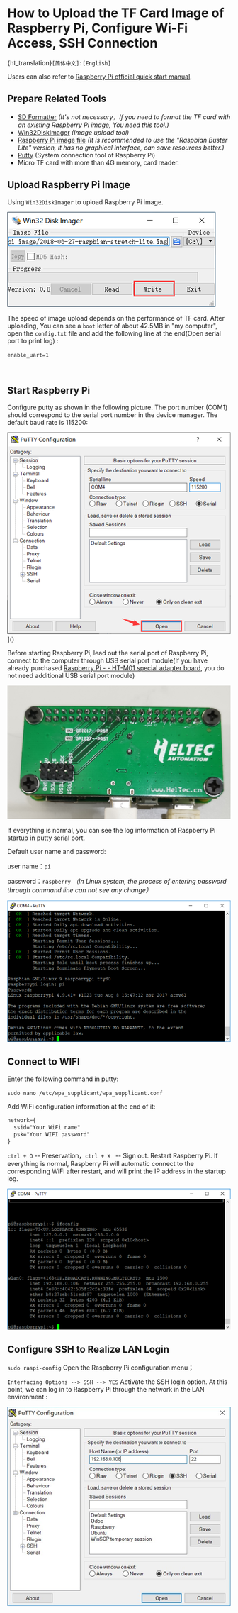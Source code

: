 # How to Upload the TF Card Image of Raspberry Pi, Configure Wi-Fi Access, SSH Connection
{ht_translation}`[简体中文]:[English]`

Users can also refer to [Raspberry Pi official quick start manual](https://projects.raspberrypi.org/en/projects/raspberry-pi-setting-up/2).

## Prepare Related Tools
- [SD Formatter](http://resource.heltec.cn/download/tools/SD_Formatter.zip) *(It's not necessary，If you need to format the TF card with an existing Raspberry Pi image, You need this tool.)*
- [Win32DiskImager](http://resource.heltec.cn/download/tools/Win32DiskImager.zip) *(Image upload tool)*
- [Raspberry Pi image file](https://www.raspberrypi.org/downloads/raspbian) *(It is recommended to use the "Raspbian Buster Lite" version, it has no graphical interface, can save resources better.)*
- [Putty](https://www.chiark.greenend.org.uk/~sgtatham/putty/latest.html) (System connection tool of Raspberry Pi)
- Micro TF card with more than 4G memory, card reader.



## Upload Raspberry Pi Image

Using `Win32DiskImager` to upload Raspberry Pi image.

![](img/how_to_config_raspberry_pi/01.png)

The speed of image upload depends on the performance of TF card. After uploading, You can see a `boot` letter of about 42.5MB in "my computer", open the `config.txt` file and add the following line at the end(Open serial port to print log) :

`enable_uart=1`

&nbsp;

## Start Raspberry Pi

Configure putty as shown in the following picture. The port number (COM1) should correspond to the serial port number in the device manager. The default baud rate is 115200:

![](img/how_to_config_raspberry_pi/02.png)]()

Before starting Raspberry Pi, lead out the serial port of Raspberry Pi, connect to the computer through USB serial port module(If you have already purchased [Raspberry Pi - - HT-M01 special adapter board](https://heltec.org/product/m01-converter), you do not need additional USB serial port module)

![](img/how_to_config_raspberry_pi/03.png)

If everything is normal, you can see the log information of Raspberry Pi startup in putty serial port.

Default user name and password:

user name：`pi`

password：`raspberry` *（In Linux system, the process of entering password through command line can not see any change）*

![](img/how_to_config_raspberry_pi/04.png)



## Connect to WIFI

Enter the following command in putty:

`sudo nano /etc/wpa_supplicant/wpa_supplicant.conf`

Add WiFi configuration information at the end of it:

```shell
network={
  ssid="Your WiFi name"
  psk="Your WIFI password"
}
```

`ctrl + O` -- Preservation，`ctrl + X ` -- Sign out. Restart Raspberry Pi. If everything is normal, Raspberry Pi will automatic connect to the corresponding WiFi after restart, and will print the IP address in the startup log.

![](img/how_to_config_raspberry_pi/05.png)



## Configure SSH to Realize LAN Login

`sudo raspi-config` Open the Raspberry Pi configuration menu；

`Interfacing Options --> SSH --> YES` Activate the SSH login option. At this point, we can log in to Raspberry Pi through the network in the LAN environment :

![](img/how_to_config_raspberry_pi/06.png)



